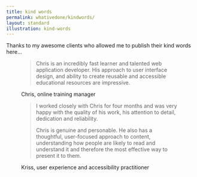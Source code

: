 ```yaml
---
title: kind words
permalink: whativedone/kindwords/
layout: standard
illustration: kind-words
---
```


Thanks to my awesome clients who allowed me to publish their kind words here…

<figure class="quote">
    <blockquote>Chris is an incredibly fast learner and talented web application developer. His approach to user interface design, and ability to create reusable and accessible educational resources are impressive.</blockquote>
    <figcaption>Chris, online training manager</figcaption>
</figure>

<figure class="quote">
    <blockquote>
        <p>I worked closely with Chris for four months and was very happy with the quality of his work, his attention to detail, dedication and reliability.</p>
        <p>Chris is genuine and personable. He also has a thoughtful, user-focused approach to content, understanding how people are likely to read and understand it and therefore the most effective way to present it to them.</p>
    </blockquote>
    <figcaption>Kriss, user experience and accessibility practitioner</figcaption>
</figure>